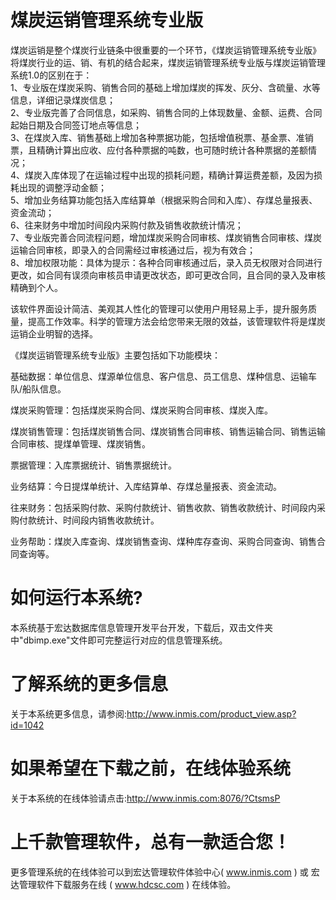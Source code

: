 # 煤炭运销管理系统专业版

煤炭运销是整个煤炭行业链条中很重要的一个环节，《煤炭运销管理系统专业版》将煤炭行业的运、销、有机的结合起来，煤炭运销管理系统专业版与煤炭运销管理系统1.0的区别在于：  
1、专业版在煤炭采购、销售合同的基础上增加煤炭的挥发、灰分、含硫量、水等信息，详细记录煤炭信息；  
2、专业版完善了合同信息，如采购、销售合同的上体现数量、金额、运费、合同起始日期及合同签订地点等信息；  
3、在煤炭入库、销售基础上增加各种票据功能，包括增值税票、基金票、准销票，且精确计算出应收、应付各种票据的吨数，也可随时统计各种票据的差额情况；  
4、煤炭入库体现了在运输过程中出现的损耗问题，精确计算运费差额，及因为损耗出现的调整浮动金额；  
5、增加业务结算功能包括入库结算单（根据采购合同和入库）、存煤总量报表、资金流动；  
6、往来财务中增加时间段内采购付款及销售收款统计情况；  
7、专业版完善合同流程问题，增加煤炭采购合同审核、煤炭销售合同审核、煤炭运输合同审核，即录入的合同需经过审核通过后，视为有效合；  
8、增加权限功能：具体为提示：各种合同审核通过后，录入员无权限对合同进行更改，如合同有误须向审核员申请更改状态，即可更改合同，且合同的录入及审核精确到个人。  

该软件界面设计简洁、美观其人性化的管理可以使用户用轻易上手，提升服务质量，提高工作效率。科学的管理方法会给您带来无限的效益，该管理软件将是煤炭运销企业明智的选择。

《煤炭运销管理系统专业版》主要包括如下功能模块：

基础数据：单位信息、煤源单位信息、客户信息、员工信息、煤种信息、运输车队/船队信息。

煤炭采购管理：包括煤炭采购合同、煤炭采购合同审核、煤炭入库。

煤炭销售管理：包括煤炭销售合同、煤炭销售合同审核、销售运输合同、销售运输合同审核、提煤单管理、煤炭销售。

票据管理：入库票据统计、销售票据统计。

业务结算：今日提煤单统计、入库结算单、存煤总量报表、资金流动。

往来财务：包括采购付款、采购付款统计、销售收款、销售收款统计、时间段内采购付款统计、时间段内销售收款统计。

业务帮助：煤炭入库查询、煤炭销售查询、煤种库存查询、采购合同查询、销售合同查询等。


# 如何运行本系统?

本系统基于宏达数据库信息管理开发平台开发，下载后，双击文件夹中"dbimp.exe"文件即可完整运行对应的信息管理系统。

# 了解系统的更多信息

关于本系统更多信息，请参阅:http://www.inmis.com/product_view.asp?id=1042

# 如果希望在下载之前，在线体验系统

关于本系统的在线体验请点击:http://www.inmis.com:8076/?CtsmsP

# 上千款管理软件，总有一款适合您！

更多管理系统的在线体验可以到宏达管理软件体验中心( www.inmis.com ) 或 宏达管理软件下载服务在线 ( www.hdcsc.com ) 在线体验。

